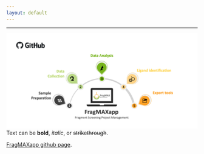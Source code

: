 ```yaml
---
layout: default
---
```


***

![FragMAXapp](https://raw.githubusercontent.com/FragMAX/fragmax.github.io/master/assets/img/FragMAXapp-lite.png)
Text can be **bold**, _italic_, or ~~strikethrough~~.

[FragMAXapp github page](https://github.com/FragMAX/FragMAXapp).
